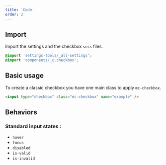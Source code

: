 ```yaml
---
title: 'Code'
order: 2
---
```


## Import

Import the settings and the checkbox `scss` files.

```css
@import 'settings-tools/_all-settings';
@import 'components/_c.checkbox';
```

## Basic usage

To create a classic checkbox you have one main class to apply `mc-checkbox`.

```html
<input type="checkbox" class="mc-checkbox" name="example" />
```

<preview path="src/pages/Components/Checkbox/previews/intro"></preview>

## Behaviors

### Standard input states :

- `hover`
- `focus`
- `disabled`
- `is-valid`
- `is-invalid`

<preview path="src/pages/Components/Checkbox/previews/checkbox-state"></preview>
